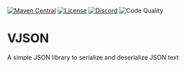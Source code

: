 [![Maven Central](https://img.shields.io/maven-central/v/com.github.v-play-games/VJSON.svg?label=Maven%20Central)](https://search.maven.org/artifact/com.github.v-play-games/VJSON/)
[![License](https://img.shields.io/badge/License-Apache%202.0-lightgrey.svg)](https://www.apache.org/licenses/LICENSE-2.0)
[![Discord](https://discord.com/api/guilds/701288438619570256/widget.png)](https://discord.gg/amvPsGU)
![Code Quality](https://img.shields.io/scrutinizer/quality/g/V-Play-Games/VJSON)
# VJSON
A simple JSON library to serialize and deserialize JSON text
